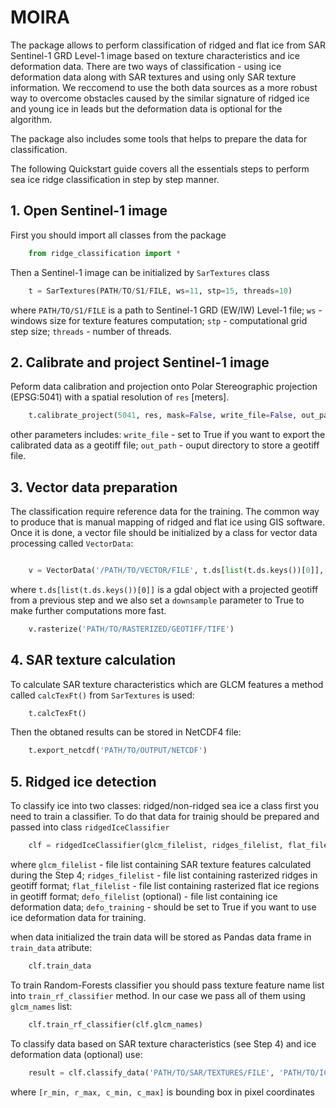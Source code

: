 # MOIRA

The package allows to perform classification of ridged and flat ice from SAR Sentinel-1 GRD Level-1 image based on texture characteristics and ice deformation data.
There are two ways of classification - using ice deformation data along with SAR textures and using only SAR texture information. We reccomend to use the both data sources as a more robust way to overcome obstacles caused by the similar signature of ridged ice and young ice in leads but the deformation data is optional for the algorithm.

The package also includes some tools that helps to prepare the data for classification. 

The following Quickstart guide covers all the essentials steps to perform sea ice ridge classification in step by step manner.

## 1. Open Sentinel-1 image

First you should import all classes from the package

```python
	from ridge_classification import *
```

Then a Sentinel-1 image can be initialized by `SarTextures` class

```python
	t = SarTextures(PATH/TO/S1/FILE, ws=11, stp=15, threads=10)
```

where `PATH/TO/S1/FILE` is a path to Sentinel-1 GRD (EW/IW) Level-1 file; `ws` - windows size for texture features computation; `stp` - computational grid step size; `threads` - number of threads.

## 2. Calibrate and project Sentinel-1 image

Peform data calibration and projection onto Polar Stereographic projection (EPSG:5041) with a spatial resolution of `res` [meters].

```python
	t.calibrate_project(5041, res, mask=False, write_file=False, out_path='/OUTPUT/DIRECTORY')	
```

other parameters includes: `write_file` - set to True if you want to export the calibrated data as a geotiff file; `out_path` - ouput directory to store a geotiff file. 

## 3. Vector data preparation

The classification require reference data for the training. The common way to produce that is manual mapping of ridged and flat ice using GIS software. Once it is done, a vector file should be initialized by a class for vector data processing called `VectorData`:

```python

	v = VectorData('/PATH/TO/VECTOR/FILE', t.ds[list(t.ds.keys())[0]], downsample=True)
```

where `t.ds[list(t.ds.keys())[0]]` is a gdal object with a projected geotiff from a previous step and we also set a `downsample` parameter to True to make further computations more fast. 


```python
	v.rasterize('PATH/TO/RASTERIZED/GEOTIFF/TIFE')

```

## 4. SAR texture calculation

To calculate SAR texture characteristics which are GLCM features a method called `calcTexFt()` from `SarTextures` is used:

```python
	t.calcTexFt()
```

Then the obtaned results can be stored in NetCDF4 file:

```python
	t.export_netcdf('PATH/TO/OUTPUT/NETCDF')
```

## 5. Ridged ice detection

To classify ice into two classes: ridged/non-ridged sea ice a class first you need to train a classifier. To do that data for trainig should be prepared and passed into class `ridgedIceClassifier`

```python
	clf = ridgedIceClassifier(glcm_filelist, ridges_filelist, flat_filelist, defo_filelist, defo_training=False)
```

where `glcm_filelist` - file list containing SAR texture features calculated during the Step 4; `ridges_filelist` - file list containing rasterized ridges in geotiff format; `flat_filelist` - file list containing rasterized flat ice regions in geotiff format; `defo_filelist` (optional) - file list containing ice deformation data; `defo_training` - should be set to True if you want to use ice deformation data for training.

when data initialized the train data will be stored as Pandas data frame in `train_data` atribute:

```python
	clf.train_data
```

To train Random-Forests classifier you should pass texture feature name list into `train_rf_classifier` method. In our case we pass all of them using `glcm_names` list:

```python
	clf.train_rf_classifier(clf.glcm_names)
```

To classify data based on SAR texture characteristics (see Step 4) and ice deformation data (optional) use:

```python
	result = clf.classify_data('PATH/TO/SAR/TEXTURES/FILE', 'PATH/TO/ICE/DEFORMATION/FILE' (optional), [r_min, r_max, c_min, c_max] (optional))
```

where `[r_min, r_max, c_min, c_max]` is bounding box in pixel coordinates